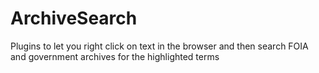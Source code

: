 # ArchiveSearch
Plugins to let you right click on text in the browser and then search FOIA and government archives for the highlighted terms
